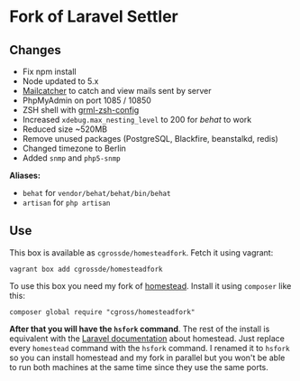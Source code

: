 # Fork of Laravel Settler

## Changes

* Fix npm install
* Node updated to 5.x
* [Mailcatcher](http://mailcatcher.me) to catch and view mails sent by server
* PhpMyAdmin on port 1085 / 10850
* ZSH shell with [grml-zsh-config](http://grml.org/zsh/)
* Increased `xdebug.max_nesting_level` to 200 for *behat* to work
* Reduced size ~520MB
* Remove unused packages (PostgreSQL, Blackfire, beanstalkd, redis)
* Changed timezone to Berlin
* Added `snmp` and `php5-snmp`

**Aliases:**
* `behat` for `vendor/behat/behat/bin/behat`
* `artisan` for `php artisan`

## Use

This box is available as `cgrossde/homesteadfork`. Fetch it using vagrant:

```
vagrant box add cgrossde/homesteadfork
```

To use this box you need my fork of [homestead](https://github.com/cgrossde/homestead). Install it using `composer` like this:

```
composer global require "cgross/homesteadfork"
```

**After that you will have the `hsfork` command**. The rest of the install is equivalent with the [Laravel documentation](http://laravel.com/docs/5.2/homestead) about homestead. Just replace every `homestead` command with the `hsfork` command. I renamed it to `hsfork` so you can install homestead and my fork in parallel but you won't be able to run both machines at the same time since they use the same ports.
